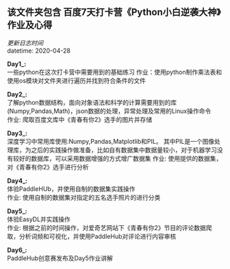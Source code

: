 ## 该文件夹包含 百度7天打卡营《Python小白逆袭大神》作业及心得  

*更新日志时间*  
datetime: 2020-04-28

**Day1_:**  
一些python在这次打卡营中需要用到的基础练习
作业：使用python制作乘法表和使用os模块对文件夹进行遍历并找到符合条件的文件  

**Day2_:**  
了解python数据结构，面向对象语法和科学的计算需要用到的库(Numpy,Pandas,Math)，json数据的处理，异常处理及常用的Linux操作命令  
作业: 爬取百度文库中《青春有你2》选手的图片并存储  

**Day3_:**  
深度学习中常用库使用:Numpy,Pandas,Matplotlib和PIL。
其中PIL是一个图像处理库，为之后的实践操作做准备，比如自有数据集中数据量较小，对于机器学习没有较好的数据库，可以采用数据增强的方式增广数据集
作业: 使用提供的数据集，对《青春有你2》选手进行分析  

**Day4_:**  
体验PaddleHUb，并使用自制的数据集实践操作  
作业: 使用自制的数据集对指定的五名选手照片的进行分类  

**Day5_:**  
体验EasyDL并实践操作  
作业: 根据之前的时间操作，对爱奇艺网站下《青春有你2》节目的评论数据爬取，分析词频和可视化，并使用PaddleHub对评论进行内容审核  

**Day6_:**  
PaddleHub创意赛发布及Day5作业讲解
